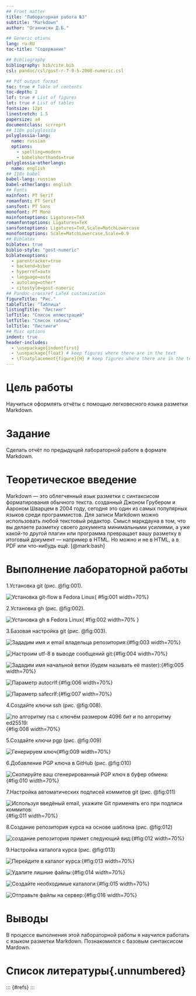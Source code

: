 ```yaml
---
## Front matter
title: "Лабораторная работа №3"
subtitle: "Markdown"
author: "Оганнисян Д.Б."

## Generic otions
lang: ru-RU
toc-title: "Содержание"

## Bibliography
bibliography: bib/cite.bib
csl: pandoc/csl/gost-r-7-0-5-2008-numeric.csl

## Pdf output format
toc: true # Table of contents
toc-depth: 2
lof: true # List of figures
lot: true # List of tables
fontsize: 12pt
linestretch: 1.5
papersize: a4
documentclass: scrreprt
## I18n polyglossia
polyglossia-lang:
  name: russian
  options:
	- spelling=modern
	- babelshorthands=true
polyglossia-otherlangs:
  name: english
## I18n babel
babel-lang: russian
babel-otherlangs: english
## Fonts
mainfont: PT Serif
romanfont: PT Serif
sansfont: PT Sans
monofont: PT Mono
mainfontoptions: Ligatures=TeX
romanfontoptions: Ligatures=TeX
sansfontoptions: Ligatures=TeX,Scale=MatchLowercase
monofontoptions: Scale=MatchLowercase,Scale=0.9
## Biblatex
biblatex: true
biblio-style: "gost-numeric"
biblatexoptions:
  - parentracker=true
  - backend=biber
  - hyperref=auto
  - language=auto
  - autolang=other*
  - citestyle=gost-numeric
## Pandoc-crossref LaTeX customization
figureTitle: "Рис."
tableTitle: "Таблица"
listingTitle: "Листинг"
lofTitle: "Список иллюстраций"
lotTitle: "Список таблиц"
lolTitle: "Листинги"
## Misc options
indent: true
header-includes:
  - \usepackage{indentfirst}
  - \usepackage{float} # keep figures where there are in the text
  - \floatplacement{figure}{H} # keep figures where there are in the text
---
```


# Цель работы

Научиться оформлять отчёты с помощью легковесного языка разметки Markdown.

# Задание

Сделать отчёт по предыдущей лабораторной работе в формате Markdown.

# Теоретическое введение

Markdown — это облегченный язык разметки с синтаксисом форматирования обычного текста. созданный Джоном Грубером и Аароном Шварцем в 2004 году, сегодня это один из самых популярных языков среди программистов. Для записи Markdown можно использовать любой текстовый редактор. Смысл маркдауна в том, что вы делаете разметку своего документа минимальными усилиями, а уже какой-то другой плагин или программа превращает вашу разметку в итоговый документ — например в HTML. Но можно и не в HTML, а в PDF или что-нибудь ещё. [@mark:bash]

# Выполнение лабораторной работы

1.Установка git (рис. @fig:001).

![Установка git-flow в Fedora Linux](image/1.png){ #fig:001 width=70%} 

2.Установка gh (рис. @fig:002).

![Установка gh в Fedora Linux](image/2.png){ #fig:002 width=70% }

3.Базовая настройка git (рис. @fig:003).

![Зададим имя и email владельца репозитория:](image/3.png){#fig:003 width=70%}

![Настроим utf-8 в выводе сообщений git:](image/4.png){#fig:004 width=70%}

![Зададим имя начальной ветки (будем называть её master):](image/5.png){#fig:005 width=70%}

![Параметр autocrlf:](image/6.png){#fig:006 width=70%}

![Параметр safecrlf:](image/7.png){#fig:007 width=70%}

4.Создайте ключи ssh (рис. @fig:008).

![по алгоритму rsa с ключём размером 4096 бит и по алгоритму ed25519:](image/8.png){#fig:008 width=70%}

5.Создайте ключи pgp (рис. @fig:009)

![Генерируем ключ](image/9.png){#fig:009 width=70%}

6.Добавление PGP ключа в GitHub (рис. @fig:010)

![Cкопируйте ваш сгенерированный PGP ключ в буфер обмена:](image/10.png){#fig:010 width=70%}

7.Настройка автоматических подписей коммитов git (рис. @fig:011)

![Используя введёный email, укажите Git применять его при подписи коммитов:](image/11.png){#fig:011 width=70%}

8.Создание репозитория курса на основе шаблона (рис. @fig:012)

![создание репозитория примет следующий вид:](image/12.png){#fig:012 width=70%}

9.Настройка каталога курса (рис. @fig:013)

![Перейдите в каталог курса:](image/13.png){#fig:013 width=70%}

![Удалите лишние файлы:](image/14.png){#fig:014 width=70%}

![Создайте необходимые каталоги:](image/15.png){#fig:015 width=70%}

![Отправьте файлы на сервер:](image/16.png){#fig:016 width=70%}

# Выводы

В процессе выполнения этой лабораторной работы я научился работать с языком разметки Markdown. Познакомился с базовым синтаксисом Mardown.

# Список литературы{.unnumbered}

::: {#refs}
:::
